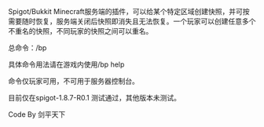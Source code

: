 Spigot/Bukkit  Minecraft服务端的插件，可以给某个特定区域创建快照，并可按需要随时恢复，服务端关闭后快照即消失且无法恢复。一个玩家可以创建任意多个不重名的快照，不同玩家的快照之间可以重名。

总命令：/bp

具体命令用法请在游戏内使用/bp help

命令仅玩家可用，不可用于服务器控制台。

目前仅在spigot-1.8.7-R0.1 测试通过，其他版本未测试。

Code By 剑平天下
